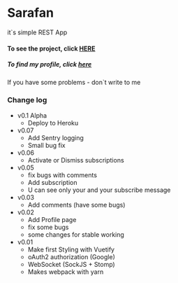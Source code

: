 # Sarafan
it`s simple REST App

#### To see the project, click [HERE](https://sarafan-houston.herokuapp.com) 

##### To find my profile, click [here](https://sarafan-houston.herokuapp.com/user/108210505017070379863)

If you have some problems - don`t write to me

### Change log
* v0.1 Alpha
  - Deploy to Heroku
* v0.07
  - Add Sentry logging
  - Small bug fix
* v0.06
  - Activate or Dismiss subscriptions
* v0.05
  - fix bugs with comments
  - Add subscription
  - U can see only your and your subscribe message
* v0.03
  - Add comments (have some bugs)
* v0.02
  - Add Profile page
  - fix some bugs
  - some changes for stable working
* v0.01
  - Make first Styling with Vuetify
  - oAuth2 authorization (Google)
  - WebSocket (SockJS + Stomp)
  - Makes webpack with yarn
